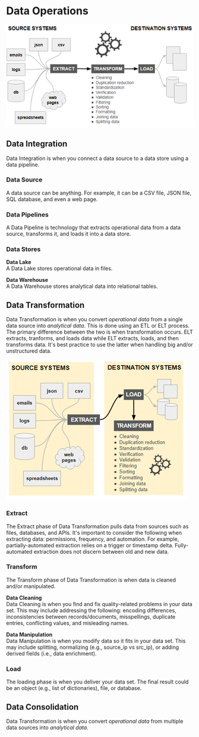 # Data Operations
![etl-process.png](etl-process.png)

## Data Integration
Data Integration is when you connect a data source to a data store using a data pipeline. 

### Data Source
A data source can be anything. For example, it can be a CSV file, JSON file, SQL database, and even a web page.

### Data Pipelines
A Data Pipeline is technology that extracts operational data from a data source, transforms it, and loads it into a data store.

### Data Stores
**Data Lake**  
A Data Lake stores operational data in files. 

**Data Warehouse**  
A Data Warehouse stores analytical data into relational tables.

## Data Transformation
Data Transformation is when you convert *operational data* from a single data source into *analytical data*. This is done using an ETL or ELT process. The primary difference between the two is when transformation occurs. ELT extracts, tranforms, and loads data while ELT extracts, loads, and then transforms data. It's best practice to use the latter when handling big and/or unstructured data.

![elt-process.png](elt-process.png)

### Extract  
The Extract phase of Data Transformation pulls data from sources such as files, databases, and APIs. It's important to consider the following when extracting data: permissions, frequency, and automation. For example, partially-automated extraction relies on a trigger or timestamp delta. Fully-automated extraction does not discern between old and new data. 

### Transform
The Transform phase of Data Transformation is when data is cleaned and/or manipulated. 

**Data Cleaning**  
Data Cleaning is when you find and fix quality-related problems in your data set. This may include addressing the following: encoding differences, inconsistencies between records/documents, misspellings, duplicate entries, conflicting values, and misleading names. 

**Data Manipulation**  
Data Manipulation is when you modify data so it fits in your data set. This may include splitting, normalizing (e.g., source_ip vs src_ip), or adding derived fields (i.e., data enrichment). 


### Load
The loading phase is when you deliver your data set. The final result could be an object (e.g., list of dictionaries), file, or database.  

## Data Consolidation
Data Transformation is when you convert *operational data* from multiple data sources into *analytical data*. 